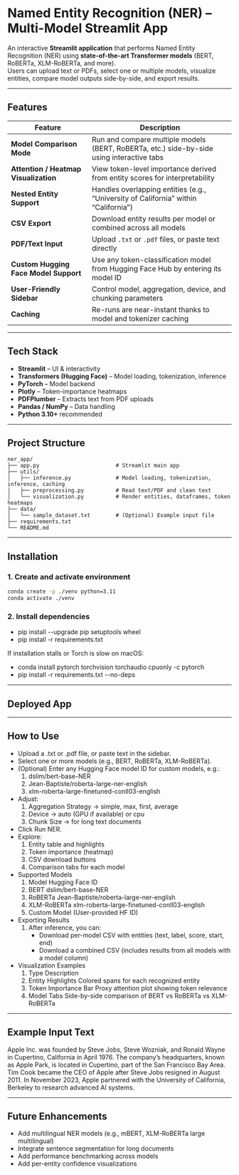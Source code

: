 # Named Entity Recognition (NER) – Multi-Model Streamlit App

An interactive **Streamlit application** that performs Named Entity Recognition (NER) using **state-of-the-art Transformer models** (BERT, RoBERTa, XLM-RoBERTa, and more).  
Users can upload text or PDFs, select one or multiple models, visualize entities, compare model outputs side-by-side, and export results.

---

## Features

| Feature | Description |
|----------|-------------|
| **Model Comparison Mode** | Run and compare multiple models (BERT, RoBERTa, etc.) side-by-side using interactive tabs |
| **Attention / Heatmap Visualization** | View token-level importance derived from entity scores for interpretability |
| **Nested Entity Support** | Handles overlapping entities (e.g., “University of California” within “California”) |
| **CSV Export** | Download entity results per model or combined across all models |
| **PDF/Text Input** | Upload `.txt` or `.pdf` files, or paste text directly |
| **Custom Hugging Face Model Support** | Use any token-classification model from Hugging Face Hub by entering its model ID |
| **User-Friendly Sidebar** | Control model, aggregation, device, and chunking parameters |
| **Caching** | Re-runs are near-instant thanks to model and tokenizer caching |

---

## Tech Stack

- **Streamlit** – UI & interactivity  
- **Transformers (Hugging Face)** – Model loading, tokenization, inference  
- **PyTorch** – Model backend  
- **Plotly** – Token-importance heatmaps  
- **PDFPlumber** – Extracts text from PDF uploads  
- **Pandas / NumPy** – Data handling  
- **Python 3.10+** recommended

---

## Project Structure

```plaintext
ner_app/
├── app.py                        # Streamlit main app
├── utils/
│   ├── inference.py              # Model loading, tokenization, inference, caching
│   ├── preprocessing.py          # Read text/PDF and clean text
│   └── visualization.py          # Render entities, dataframes, token heatmaps
├── data/
│   └── sample_dataset.txt        # (Optional) Example input file
├── requirements.txt
└── README.md
```

---

## Installation

### 1. Create and activate environment
```bash
conda create -p ./venv python=3.11
conda activate ./venv
```

### 2. Install dependencies

- pip install --upgrade pip setuptools wheel
- pip install -r requirements.txt

If installation stalls or Torch is slow on macOS:

- conda install pytorch torchvision torchaudio cpuonly -c pytorch
- pip install -r requirements.txt --no-deps

---
  
## Deployed App

---
## How to Use
- Upload a .txt or .pdf file, or paste text in the sidebar.
- Select one or more models (e.g., BERT, RoBERTa, XLM-RoBERTa).
- (Optional) Enter any Hugging Face model ID for custom models, e.g.:
    1. dslim/bert-base-NER
    2. Jean-Baptiste/roberta-large-ner-english
    3. xlm-roberta-large-finetuned-conll03-english
- Adjust:
    1. Aggregation Strategy → simple, max, first, average
    2. Device → auto (GPU if available) or cpu
    3. Chunk Size → for long text documents
- Click Run NER.
- Explore:
    1. Entity table and highlights
    2. Token importance (heatmap)
    3. CSV download buttons
    4. Comparison tabs for each model
- Supported Models
    1. Model	Hugging Face ID
    2. BERT	dslim/bert-base-NER
    3. RoBERTa	Jean-Baptiste/roberta-large-ner-english
    4. XLM-RoBERTa	xlm-roberta-large-finetuned-conll03-english
    5. Custom Model	(User-provided HF ID)
- Exporting Results
    1. After inference, you can:
       - Download per-model CSV with entities (text, label, score, start, end)
       - Download a combined CSV (includes results from all models with a model column)
- Visualization Examples
    1. Type	Description
    2. Entity Highlights	Colored spans for each recognized entity
    3. Token Importance Bar	Proxy attention plot showing token relevance
    4. Model Tabs	Side-by-side comparison of BERT vs RoBERTa vs XLM-RoBERTa
 
---
       
## Example Input Text
Apple Inc. was founded by Steve Jobs, Steve Wozniak, and Ronald Wayne in Cupertino, California in April 1976.
The company’s headquarters, known as Apple Park, is located in Cupertino, part of the San Francisco Bay Area.
Tim Cook became the CEO of Apple after Steve Jobs resigned in August 2011.
In November 2023, Apple partnered with the University of California, Berkeley to research advanced AI systems.

---

## Future Enhancements
- Add multilingual NER models (e.g., mBERT, XLM-RoBERTa large multilingual)
- Integrate sentence segmentation for long documents
- Add performance benchmarking across models
- Add per-entity confidence visualizations
